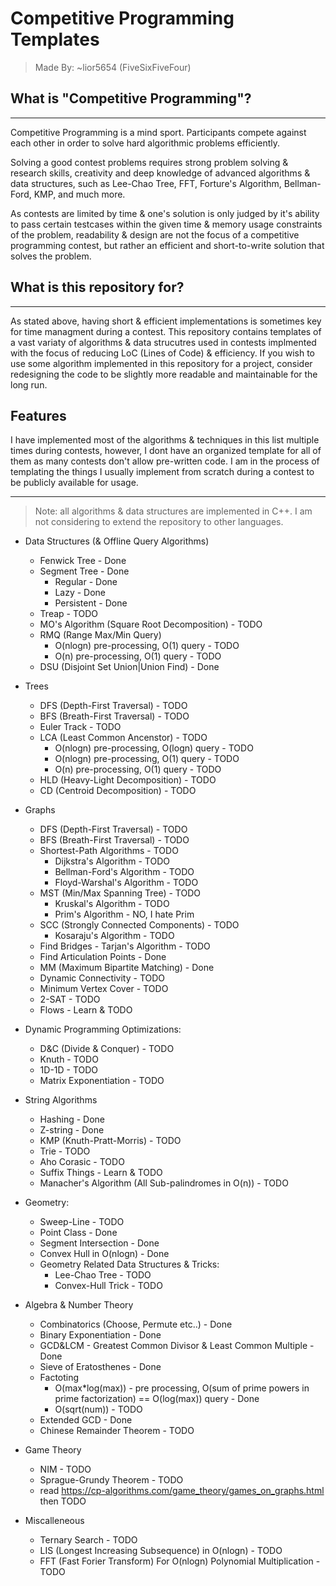 # Competitive Programming Templates

> Made By: ~lior5654 (FiveSixFiveFour)

## What is "Competitive Programming"?

---
Competitive Programming is a mind sport. Participants compete against each other in order to solve hard algorithmic problems efficiently.

Solving a good contest problems requires strong problem solving & research skills, creativity and deep knowledge of advanced algorithms & data structures, such as Lee-Chao Tree, FFT, Forture's Algorithm, Bellman-Ford, KMP, and much more.

As contests are limited by time & one's solution is only judged by it's ability to pass certain testcases within the given time & memory usage constraints of the problem, readability & design are not the focus of a competitive programming contest, but rather an efficient and short-to-write solution that solves the problem.

## What is this repository for?

---
As stated above, having short & efficient implementations is sometimes key for time managment during a contest. This repository contains templates of a vast variaty of algorithms & data strucutres used in contests implmented with the focus of reducing LoC (Lines of Code) & efficiency. If you wish to use some algorithm implemented in this repository for a project, consider redesigning the code to be slightly more readable and maintainable for the long run.

## Features

I have implemented most of the algorithms & techniques in this list multiple times during contests, however, I dont have an organized template for all of them as many contests don't allow pre-written code. I am in the process of templating the things I usually implement from scratch during a contest to be publicly available for usage.

---
> Note: all algorithms & data structures are implemented in C++. I am not considering to extend the repository to other languages.

* Data Structures (& Offline Query Algorithms)
  * Fenwick Tree - Done
  * Segment Tree - Done
    * Regular - Done
    * Lazy - Done
    * Persistent - Done
  * Treap - TODO
  * MO's Algorithm (Square Root Decomposition) - TODO
  * RMQ (Range Max/Min Query)
    * O(nlogn) pre-processing, O(1) query - TODO
    * O(n) pre-processing, O(1) query - TODO
  * DSU (Disjoint Set Union|Union Find) - Done

* Trees
  * DFS (Depth-First Traversal) - TODO
  * BFS (Breath-First Traversal) - TODO
  * Euler Track - TODO
  * LCA (Least Common Ancenstor) - TODO
    * O(nlogn) pre-processing, O(logn) query - TODO
    * O(nlogn) pre-processing, O(1) query - TODO
    * O(n) pre-processing, O(1) query - TODO
  * HLD (Heavy-Light Decomposition) - TODO
  * CD (Centroid Decomposition) - TODO

* Graphs
  * DFS (Depth-First Traversal) - TODO
  * BFS (Breath-First Traversal) - TODO
  * Shortest-Path Algorithms - TODO
    * Dijkstra's Algorithm - TODO
    * Bellman-Ford's Algorithm - TODO
    * Floyd-Warshal's Algorithm - TODO
  * MST (Min/Max Spanning Tree) - TODO
    * Kruskal's Algorithm - TODO
    * Prim's Algorithm - NO, I hate Prim
  * SCC (Strongly Connected Components) - TODO
    * Kosaraju's Algorithm - TODO
  * Find Bridges - Tarjan's Algorithm - TODO
  * Find Articulation Points - Done
  * MM (Maximum Bipartite Matching) - Done
  * Dynamic Connectivity - TODO
  * Minimum Vertex Cover - TODO
  * 2-SAT - TODO
  * Flows - Learn & TODO

* Dynamic Programming Optimizations:
  * D&C (Divide & Conquer) - TODO
  * Knuth - TODO
  * 1D-1D - TODO
  * Matrix Exponentiation - TODO

* String Algorithms
  * Hashing - Done
  * Z-string - Done
  * KMP (Knuth-Pratt-Morris) - TODO
  * Trie - TODO
  * Aho Corasic - TODO
  * Suffix Things - Learn & TODO
  * Manacher's Algorithm (All Sub-palindromes in O(n)) - TODO

* Geometry:
  * Sweep-Line - TODO
  * Point Class - Done
  * Segment Intersection - Done
  * Convex Hull in O(nlogn) - Done
  * Geometry Related Data Structures & Tricks:
    * Lee-Chao Tree - TODO
    * Convex-Hull Trick - TODO

* Algebra & Number Theory
  * Combinatorics (Choose, Permute etc..) - Done
  * Binary Exponentiation - Done
  * GCD&LCM - Greatest Common Divisor & Least Common Multiple - Done
  * Sieve of Eratosthenes - Done
  * Factoting
    * O(max*log(max)) - pre processing, O(sum of prime powers in prime factorization) == O(log(max)) query - Done
    * O(sqrt(num)) -  TODO
  * Extended GCD - Done
  * Chinese Remainder Theorem - TODO

* Game Theory
  * NIM - TODO
  * Sprague-Grundy Theorem - TODO
  * read https://cp-algorithms.com/game_theory/games_on_graphs.html then TODO

* Miscalleneous
  * Ternary Search - TODO
  * LIS (Longest Increasing Subsequence) in O(nlogn) - TODO
  * FFT (Fast Forier Transform) For O(nlogn) Polynomial Multiplication - TODO
